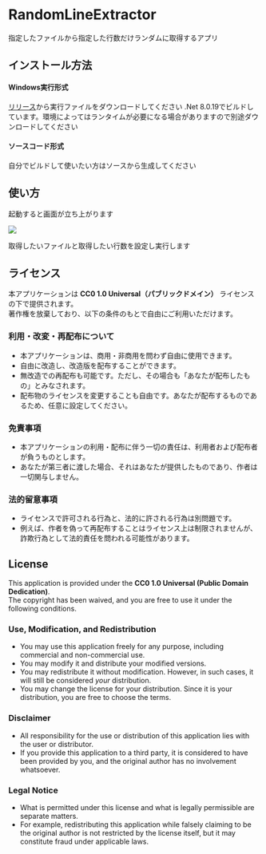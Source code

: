 # RandomLineExtractor

指定したファイルから指定した行数だけランダムに取得するアプリ

## インストール方法

#### Windows実行形式
<a href="/releases" target="_blank">リリース</a>から実行ファイルをダウンロードしてください
.Net 8.0.19でビルドしています。環境によってはランタイムが必要になる場合がありますので別途ダウンロードしてください

#### ソースコード形式
自分でビルドして使いたい方はソースから生成してください

## 使い方
起動すると画面が立ち上がります

<img src="https://tkvier.github.io/resource/RandomLineExtractor/ss01.jpg">

取得したいファイルと取得したい行数を設定し実行します


## ライセンス

本アプリケーションは **CC0 1.0 Universal（パブリックドメイン）** ライセンスの下で提供されます。  
著作権を放棄しており、以下の条件のもとで自由にご利用いただけます。

### 利用・改変・再配布について
- 本アプリケーションは、商用・非商用を問わず自由に使用できます。  
- 自由に改造し、改造版を配布することができます。  
- 無改造での再配布も可能です。ただし、その場合も「あなたが配布したもの」とみなされます。  
- 配布物のライセンスを変更することも自由です。あなたが配布するものであるため、任意に設定してください。

### 免責事項
- 本アプリケーションの利用・配布に伴う一切の責任は、利用者および配布者が負うものとします。  
- あなたが第三者に渡した場合、それはあなたが提供したものであり、作者は一切関与しません。  

### 法的留意事項
- ライセンスで許可される行為と、法的に許される行為は別問題です。  
- 例えば、作者を偽って再配布することはライセンス上は制限されませんが、詐欺行為として法的責任を問われる可能性があります。

## License

This application is provided under the **CC0 1.0 Universal (Public Domain Dedication)**.  
The copyright has been waived, and you are free to use it under the following conditions.

### Use, Modification, and Redistribution
- You may use this application freely for any purpose, including commercial and non-commercial use.  
- You may modify it and distribute your modified versions.  
- You may redistribute it without modification. However, in such cases, it will still be considered *your* distribution.  
- You may change the license for your distribution. Since it is your distribution, you are free to choose the terms.

### Disclaimer
- All responsibility for the use or distribution of this application lies with the user or distributor.  
- If you provide this application to a third party, it is considered to have been provided by you, and the original author has no involvement whatsoever.

### Legal Notice
- What is permitted under this license and what is legally permissible are separate matters.  
- For example, redistributing this application while falsely claiming to be the original author is not restricted by the license itself, but it may constitute fraud under applicable laws.